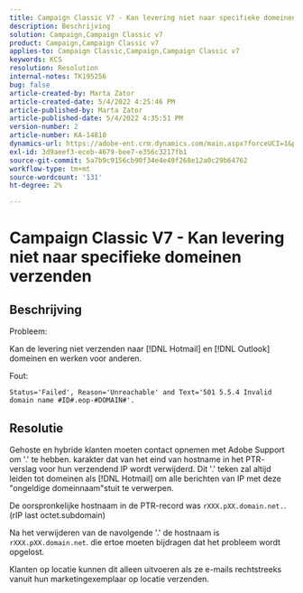 ```yaml
---
title: Campaign Classic V7 - Kan levering niet naar specifieke domeinen verzenden
description: Beschrijving
solution: Campaign,Campaign Classic v7
product: Campaign,Campaign Classic v7
applies-to: Campaign Classic,Campaign,Campaign Classic v7
keywords: KCS
resolution: Resolution
internal-notes: TK195256
bug: false
article-created-by: Marta Zator
article-created-date: 5/4/2022 4:25:46 PM
article-published-by: Marta Zator
article-published-date: 5/4/2022 4:35:51 PM
version-number: 2
article-number: KA-14810
dynamics-url: https://adobe-ent.crm.dynamics.com/main.aspx?forceUCI=1&pagetype=entityrecord&etn=knowledgearticle&id=071673d8-c6cb-ec11-a7b5-6045bd00d4f5
exl-id: 3d9aeef3-eceb-4679-bee7-e356c3217fb1
source-git-commit: 5a7b9c9156cb90f34e4e49f268e12a0c29b64762
workflow-type: tm+mt
source-wordcount: '131'
ht-degree: 2%

---
```


# Campaign Classic V7 - Kan levering niet naar specifieke domeinen verzenden

## Beschrijving


Probleem:

Kan de levering niet verzenden naar [!DNL Hotmail] en [!DNL Outlook] domeinen en werken voor anderen.

Fout:

`Status='Failed', Reason='Unreachable' and Text='501 5.5.4 Invalid domain name #ID#.eop-#DOMAIN#'.`


## Resolutie


Gehoste en hybride klanten moeten contact opnemen met Adobe Support om &#39;.&#39; te hebben. karakter dat van het eind van hostname in het PTR- verslag voor hun verzendend IP wordt verwijderd. Dit &#39;.&#39; teken zal altijd leiden tot domeinen als [!DNL Hotmail] om alle berichten van IP met deze &quot;ongeldige domeinnaam&quot;stuit te verwerpen.

De oorspronkelijke hostnaam in de PTR-record was `rXXX.pXX.domain.net.`. (rIP last octet.subdomain)

Na het verwijderen van de navolgende &#39;.&#39; de hostnaam is `rXXX.pXX.domain.net`. die ertoe moeten bijdragen dat het probleem wordt opgelost.

Klanten op locatie kunnen dit alleen uitvoeren als ze e-mails rechtstreeks vanuit hun marketingexemplaar op locatie verzenden.
